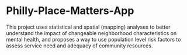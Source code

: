 # Philly-Place-Matters-App
This project uses statistical and spatial (mapping) analyses to better understand the impact of changeable neighborhood characteristics on mental health, and proposes a way to use population level risk factors to assess service need and adequacy of community resources.
